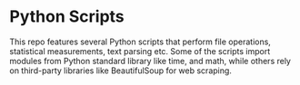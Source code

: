 # Python Scripts

This repo features several Python scripts that perform file operations, statistical measurements, text parsing etc. Some of the scripts import modules from Python standard library like time, and math, while others rely on third-party libraries like BeautifulSoup for web scraping.
